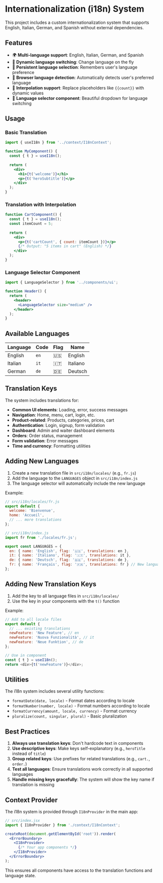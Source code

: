 # Internationalization (i18n) System

This project includes a custom internationalization system that supports English, Italian, German, and Spanish without external dependencies.

## Features

- 🌍 **Multi-language support**: English, Italian, German, and Spanish
- 🔄 **Dynamic language switching**: Change language on the fly
- 💾 **Persistent language selection**: Remembers user's language preference
- 🎯 **Browser language detection**: Automatically detects user's preferred language
- 📝 **Interpolation support**: Replace placeholders like `{{count}}` with dynamic values
- 🎨 **Language selector component**: Beautiful dropdown for language switching

## Usage

### Basic Translation

```jsx
import { useI18n } from '../context/I18nContext';

function MyComponent() {
  const { t } = useI18n();
  
  return (
    <div>
      <h1>{t('welcome')}</h1>
      <p>{t('heroSubtitle')}</p>
    </div>
  );
}
```

### Translation with Interpolation

```jsx
function CartComponent() {
  const { t } = useI18n();
  const itemCount = 5;
  
  return (
    <div>
      <p>{t('cartCount', { count: itemCount })}</p>
      {/* Output: "5 items in cart" (English) */}
    </div>
  );
}
```

### Language Selector Component

```jsx
import { LanguageSelector } from '../components/ui';

function Header() {
  return (
    <header>
      <LanguageSelector size="medium" />
    </header>
  );
}
```

## Available Languages

| Language | Code | Flag | Name |
|----------|------|------|------|
| English | `en` | 🇺🇸 | English |
| Italian | `it` | 🇮🇹 | Italiano |
| German | `de` | 🇩🇪 | Deutsch |

## Translation Keys

The system includes translations for:

- **Common UI elements**: Loading, error, success messages
- **Navigation**: Home, menu, cart, login, etc.
- **Product-related**: Products, categories, prices, cart
- **Authentication**: Login, signup, form validation
- **Dashboard**: Admin and waiter dashboard elements
- **Orders**: Order status, management
- **Form validation**: Error messages
- **Time and currency**: Formatting utilities

## Adding New Languages

1. Create a new translation file in `src/i18n/locales/` (e.g., `fr.js`)
2. Add the language to the `LANGUAGES` object in `src/i18n/index.js`
3. The language selector will automatically include the new language

Example:
```javascript
// src/i18n/locales/fr.js
export default {
  welcome: 'Bienvenue',
  home: 'Accueil',
  // ... more translations
};

// src/i18n/index.js
import fr from './locales/fr.js';

export const LANGUAGES = {
  en: { name: 'English', flag: '🇺🇸', translations: en },
  it: { name: 'Italiano', flag: '🇮🇹', translations: it },
  de: { name: 'Deutsch', flag: '🇩🇪', translations: de },
  fr: { name: 'Français', flag: '🇫🇷', translations: fr } // New language
};
```

## Adding New Translation Keys

1. Add the key to all language files in `src/i18n/locales/`
2. Use the key in your components with the `t()` function

Example:
```javascript
// Add to all locale files
export default {
  // ... existing translations
  newFeature: 'New Feature', // en
  newFeature: 'Nuova Funzionalità', // it
  newFeature: 'Neue Funktion', // de
};

// Use in component
const { t } = useI18n();
return <div>{t('newFeature')}</div>;
```

## Utilities

The i18n system includes several utility functions:

- `formatDate(date, locale)` - Format dates according to locale
- `formatNumber(number, locale)` - Format numbers according to locale
- `formatCurrency(amount, locale, currency)` - Format currency
- `pluralize(count, singular, plural)` - Basic pluralization

## Best Practices

1. **Always use translation keys**: Don't hardcode text in components
2. **Use descriptive keys**: Make keys self-explanatory (e.g., `heroTitle` instead of `title`)
3. **Group related keys**: Use prefixes for related translations (e.g., `cart.`, `order.`)
4. **Test all languages**: Ensure translations work correctly in all supported languages
5. **Handle missing keys gracefully**: The system will show the key name if translation is missing

## Context Provider

The i18n system is provided through `I18nProvider` in the main app:

```jsx
// src/index.jsx
import { I18nProvider } from './context/I18nContext';

createRoot(document.getElementById('root')).render(
  <ErrorBoundary>
    <I18nProvider>
      {/* Your app components */}
    </I18nProvider>
  </ErrorBoundary>
);
```

This ensures all components have access to the translation functions and language state. 